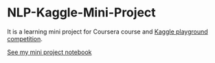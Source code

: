 # NLP-Kaggle-Mini-Project

It is a learning mini project for Coursera course and [Kaggle playground competition](https://www.kaggle.com/c/histopathologic-cancer-detection/overview).

[See my mini project notebook](https://github.com/YAGoOaR/NLP-Kaggle-Mini-Project/blob/main/workspace/notebookaa730ab572.ipynb)
